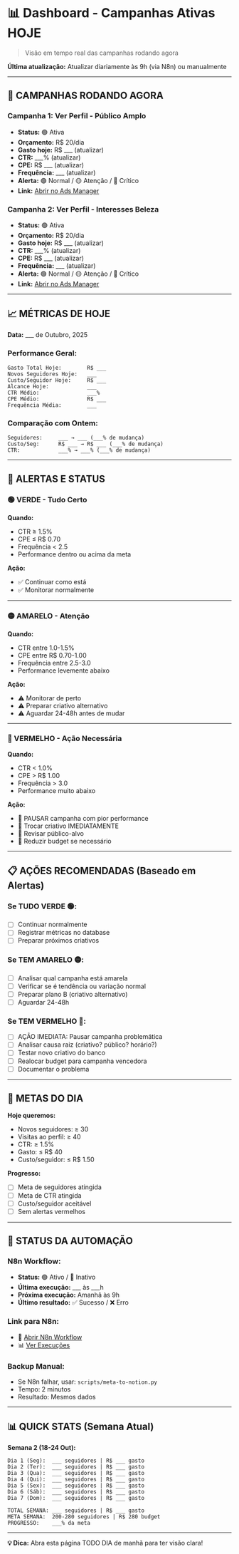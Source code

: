 # 📊 Dashboard - Campanhas Ativas HOJE

> Visão em tempo real das campanhas rodando agora

**Última atualização:** Atualizar diariamente às 9h (via N8n) ou manualmente

---

## 🎯 CAMPANHAS RODANDO AGORA

### Campanha 1: Ver Perfil - Público Amplo
- **Status:** 🟢 Ativa
- **Orçamento:** R$ 20/dia
- **Gasto hoje:** R$ ___ (atualizar)
- **CTR:** ___% (atualizar)
- **CPE:** R$ ___ (atualizar)
- **Frequência:** ___ (atualizar)
- **Alerta:** 🟢 Normal / 🟡 Atenção / 🔴 Crítico
- **Link:** [Abrir no Ads Manager](#)

### Campanha 2: Ver Perfil - Interesses Beleza
- **Status:** 🟢 Ativa
- **Orçamento:** R$ 20/dia
- **Gasto hoje:** R$ ___ (atualizar)
- **CTR:** ___% (atualizar)
- **CPE:** R$ ___ (atualizar)
- **Frequência:** ___ (atualizar)
- **Alerta:** 🟢 Normal / 🟡 Atenção / 🔴 Crítico
- **Link:** [Abrir no Ads Manager](#)

---

## 📈 MÉTRICAS DE HOJE

**Data:** ___ de Outubro, 2025

### Performance Geral:
```
Gasto Total Hoje:        R$ ___
Novos Seguidores Hoje:   ___
Custo/Seguidor Hoje:     R$ ___
Alcance Hoje:            ___
CTR Médio:               ___%
CPE Médio:               R$ ___
Frequência Média:        ___
```

### Comparação com Ontem:
```
Seguidores:     ___ → ___ (___% de mudança)
Custo/Seg:      R$ ___ → R$ ___ (___% de mudança)
CTR:            ___% → ___% (___% de mudança)
```

---

## 🚦 ALERTAS E STATUS

### 🟢 VERDE - Tudo Certo
**Quando:**
- CTR ≥ 1.5%
- CPE ≤ R$ 0.70
- Frequência < 2.5
- Performance dentro ou acima da meta

**Ação:**
- ✅ Continuar como está
- ✅ Monitorar normalmente

---

### 🟡 AMARELO - Atenção
**Quando:**
- CTR entre 1.0-1.5%
- CPE entre R$ 0.70-1.00
- Frequência entre 2.5-3.0
- Performance levemente abaixo

**Ação:**
- ⚠️ Monitorar de perto
- ⚠️ Preparar criativo alternativo
- ⚠️ Aguardar 24-48h antes de mudar

---

### 🔴 VERMELHO - Ação Necessária
**Quando:**
- CTR < 1.0%
- CPE > R$ 1.00
- Frequência > 3.0
- Performance muito abaixo

**Ação:**
- 🚨 PAUSAR campanha com pior performance
- 🚨 Trocar criativo IMEDIATAMENTE
- 🚨 Revisar público-alvo
- 🚨 Reduzir budget se necessário

---

## 📋 AÇÕES RECOMENDADAS (Baseado em Alertas)

### Se TUDO VERDE 🟢:
- [ ] Continuar normalmente
- [ ] Registrar métricas no database
- [ ] Preparar próximos criativos

### Se TEM AMARELO 🟡:
- [ ] Analisar qual campanha está amarela
- [ ] Verificar se é tendência ou variação normal
- [ ] Preparar plano B (criativo alternativo)
- [ ] Aguardar 24-48h

### Se TEM VERMELHO 🔴:
- [ ] AÇÃO IMEDIATA: Pausar campanha problemática
- [ ] Analisar causa raiz (criativo? público? horário?)
- [ ] Testar novo criativo do banco
- [ ] Realocar budget para campanha vencedora
- [ ] Documentar o problema

---

## 🎯 METAS DO DIA

**Hoje queremos:**
- Novos seguidores: ≥ 30
- Visitas ao perfil: ≥ 40
- CTR: ≥ 1.5%
- Gasto: ≤ R$ 40
- Custo/seguidor: ≤ R$ 1.50

**Progresso:**
- [ ] Meta de seguidores atingida
- [ ] Meta de CTR atingida
- [ ] Custo/seguidor aceitável
- [ ] Sem alertas vermelhos

---

## 🤖 STATUS DA AUTOMAÇÃO

### N8n Workflow:
- **Status:** 🟢 Ativo / 🔴 Inativo
- **Última execução:** ___ às ___h
- **Próxima execução:** Amanhã às 9h
- **Último resultado:** ✅ Sucesso / ❌ Erro

### Link para N8n:
- 🔗 [Abrir N8n Workflow](https://n8n.macspark.dev)
- 📊 [Ver Execuções](https://n8n.macspark.dev/executions)

### Backup Manual:
- Se N8n falhar, usar: `scripts/meta-to-notion.py`
- Tempo: 2 minutos
- Resultado: Mesmos dados

---

## 📊 QUICK STATS (Semana Atual)

**Semana 2 (18-24 Out):**
```
Dia 1 (Seg):  ___ seguidores | R$ ___ gasto
Dia 2 (Ter):  ___ seguidores | R$ ___ gasto
Dia 3 (Qua):  ___ seguidores | R$ ___ gasto
Dia 4 (Qui):  ___ seguidores | R$ ___ gasto
Dia 5 (Sex):  ___ seguidores | R$ ___ gasto
Dia 6 (Sáb):  ___ seguidores | R$ ___ gasto
Dia 7 (Dom):  ___ seguidores | R$ ___ gasto

TOTAL SEMANA: ___ seguidores | R$ ___ gasto
META SEMANA:  200-280 seguidores | R$ 280 budget
PROGRESSO:    ___% da meta
```

---

**💡 Dica:** Abra esta página TODO DIA de manhã para ter visão clara!

